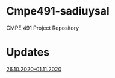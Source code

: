 # Cmpe491-sadiuysal
CMPE 491 Project Repository

# Updates
[26.10.2020-01.11.2020](https://www.google.com)

